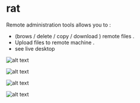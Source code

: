 # rat

Remote administration tools allows you to : 


* (brows / delete / copy / download ) remote files .
* Upload files to remote machine . 
* see live desktop 

![alt text](https://i.imgur.com/Nsbchkv.jpg)

![alt text](https://i.imgur.com/bieGG9q.jpg)

![alt text](https://i.imgur.com/fVknKMG.jpg)

![alt text](https://i.imgur.com/jBAOeq5.jpg)

